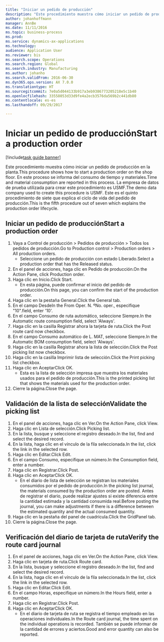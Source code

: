 ```yaml
--- 
title: "Iniciar un pedido de producción"
description: "Este procedimiento muestra cómo iniciar un pedido de producción en la planta."
author: johanhoffmann
manager: AnnBe
ms.date: 11/11/2016
ms.topic: business-process
ms.prod: 
ms.service: dynamics-ax-applications
ms.technology: 
audience: Application User
ms.reviewer: bis
ms.search.scope: Operations
ms.search.region: Global
ms.search.industry: Manufacturing
ms.author: johanho
ms.search.validFrom: 2016-06-30
ms.dyn365.ops.version: AX 7.0.0
ms.translationtype: HT
ms.sourcegitcommit: 7e0a5d044133b917a3eb9386773205218e5c1b40
ms.openlocfilehash: 33558053d33d9fe4a2ecb3576da569b2c441db80
ms.contentlocale: es-es
ms.lasthandoff: 09/29/2017

---
```

# <a name="start-a-production-order"></a><span data-ttu-id="2971d-103">Iniciar un pedido de producción</span><span class="sxs-lookup"><span data-stu-id="2971d-103">Start a production order</span></span>

[!include[task guide banner](../../includes/task-guide-banner.md)]

<span data-ttu-id="2971d-104">Este procedimiento muestra cómo iniciar un pedido de producción en la planta.</span><span class="sxs-lookup"><span data-stu-id="2971d-104">This procedure shows how to start a production order on the shop floor.</span></span> <span data-ttu-id="2971d-105">En este proceso se informa del consumo de tiempo y materiales.</span><span class="sxs-lookup"><span data-stu-id="2971d-105">Time and material consumption are reported in this process.</span></span> <span data-ttu-id="2971d-106">La empresa de datos de prueba utilizada para crear este procedimiento es USMF.</span><span class="sxs-lookup"><span data-stu-id="2971d-106">The demo data company used to create this procedure is USMF.</span></span> <span data-ttu-id="2971d-107">Este es el quinto procedimiento de siete que explica el ciclo de vida del pedido de producción.</span><span class="sxs-lookup"><span data-stu-id="2971d-107">This is the fifth procedure out of seven which explains the production order lifecycle.</span></span>


## <a name="start-a-production-order"></a><span data-ttu-id="2971d-108">Iniciar un pedido de producción</span><span class="sxs-lookup"><span data-stu-id="2971d-108">Start a production order</span></span>
1. <span data-ttu-id="2971d-109">Vaya a Control de producción > Pedidos de producción > Todos los pedidos de producción.</span><span class="sxs-lookup"><span data-stu-id="2971d-109">Go to Production control > Production orders > All production orders.</span></span>
    * <span data-ttu-id="2971d-110">Seleccione un pedido de producción con estado Liberado.</span><span class="sxs-lookup"><span data-stu-id="2971d-110">Select a production order that has the Released status.</span></span>  
2. <span data-ttu-id="2971d-111">En el panel de acciones, haga clic en Pedido de producción.</span><span class="sxs-lookup"><span data-stu-id="2971d-111">On the Action Pane, click Production order.</span></span>
3. <span data-ttu-id="2971d-112">Haga clic en Inicio.</span><span class="sxs-lookup"><span data-stu-id="2971d-112">Click Start.</span></span>
    * <span data-ttu-id="2971d-113">En esta página, puede confirmar el inicio del pedido de producción.</span><span class="sxs-lookup"><span data-stu-id="2971d-113">On this page, you can confirm the start of the production order.</span></span>  
4. <span data-ttu-id="2971d-114">Haga clic en la pestaña General.</span><span class="sxs-lookup"><span data-stu-id="2971d-114">Click the General tab.</span></span>
5. <span data-ttu-id="2971d-115">En el campo Desde</span><span class="sxs-lookup"><span data-stu-id="2971d-115">In the From Oper.</span></span> <span data-ttu-id="2971d-116">N. º</span><span class="sxs-lookup"><span data-stu-id="2971d-116">No.</span></span> <span data-ttu-id="2971d-117">oper., especifique "10".</span><span class="sxs-lookup"><span data-stu-id="2971d-117">field, enter '10'.</span></span>
6. <span data-ttu-id="2971d-118">En el campo Consumo de ruta automático, seleccione Siempre.</span><span class="sxs-lookup"><span data-stu-id="2971d-118">In the Automatic route consumption field, select 'Always'.</span></span>
7. <span data-ttu-id="2971d-119">Haga clic en la casilla Registrar ahora la tarjeta de ruta.</span><span class="sxs-lookup"><span data-stu-id="2971d-119">Click the Post route card now checkbox.</span></span>
8. <span data-ttu-id="2971d-120">En el campo Consumo automático de L. MAT, seleccione Siempre.</span><span class="sxs-lookup"><span data-stu-id="2971d-120">In the Automatic BOM consumption field, select 'Always'.</span></span>
9. <span data-ttu-id="2971d-121">Haga clic en la casilla Registrar ahora la lista de selección.</span><span class="sxs-lookup"><span data-stu-id="2971d-121">Click the Post picking list now checkbox.</span></span>
10. <span data-ttu-id="2971d-122">Haga clic en la casilla Imprimir lista de selección.</span><span class="sxs-lookup"><span data-stu-id="2971d-122">Click the Print picking list checkbox.</span></span>
11. <span data-ttu-id="2971d-123">Haga clic en Aceptar</span><span class="sxs-lookup"><span data-stu-id="2971d-123">Click OK.</span></span>
    * <span data-ttu-id="2971d-124">Esta es la lista de selección impresa que muestra los materiales usados para el pedido de producción.</span><span class="sxs-lookup"><span data-stu-id="2971d-124">This is the printed picking list that shows the materials used for the production order.</span></span>  
12. <span data-ttu-id="2971d-125">Cierre la página.</span><span class="sxs-lookup"><span data-stu-id="2971d-125">Close the page.</span></span>

## <a name="validate-the-picking-list"></a><span data-ttu-id="2971d-126">Validación de la lista de selección</span><span class="sxs-lookup"><span data-stu-id="2971d-126">Validate the picking list</span></span>
1. <span data-ttu-id="2971d-127">En el panel de acciones, haga clic en Ver.</span><span class="sxs-lookup"><span data-stu-id="2971d-127">On the Action Pane, click View.</span></span>
2. <span data-ttu-id="2971d-128">Haga clic en Lista de selección.</span><span class="sxs-lookup"><span data-stu-id="2971d-128">Click Picking list.</span></span>
3. <span data-ttu-id="2971d-129">En la lista, busque y seleccione el registro deseado.</span><span class="sxs-lookup"><span data-stu-id="2971d-129">In the list, find and select the desired record.</span></span>
4. <span data-ttu-id="2971d-130">En la lista, haga clic en el vínculo de la fila seleccionada.</span><span class="sxs-lookup"><span data-stu-id="2971d-130">In the list, click the link in the selected row.</span></span>
5. <span data-ttu-id="2971d-131">Haga clic en Editar.</span><span class="sxs-lookup"><span data-stu-id="2971d-131">Click Edit.</span></span>
6. <span data-ttu-id="2971d-132">En el campo Consumo, especifique un número.</span><span class="sxs-lookup"><span data-stu-id="2971d-132">In the Consumption field, enter a number.</span></span>
7. <span data-ttu-id="2971d-133">Haga clic en Registrar.</span><span class="sxs-lookup"><span data-stu-id="2971d-133">Click Post.</span></span>
8. <span data-ttu-id="2971d-134">Haga clic en Aceptar</span><span class="sxs-lookup"><span data-stu-id="2971d-134">Click OK.</span></span>
    * <span data-ttu-id="2971d-135">En el diario de lista de selección se registran los materiales consumidos por el pedido de producción.</span><span class="sxs-lookup"><span data-stu-id="2971d-135">In the picking list journal, the materials consumed by the production order are posted.</span></span> <span data-ttu-id="2971d-136">Antes de registrar el diario, puede realizar ajustes si existe diferencia entre la cantidad estimada y la cantidad consumida real.</span><span class="sxs-lookup"><span data-stu-id="2971d-136">Before posting the journal, you can make adjustments if there is a difference between the estimated quantity and the actual consumed quantity.</span></span>  
9. <span data-ttu-id="2971d-137">Haga clic en la pestaña del panel de cuadrícula.</span><span class="sxs-lookup"><span data-stu-id="2971d-137">Click the GridPanel tab.</span></span>
10. <span data-ttu-id="2971d-138">Cierre la página.</span><span class="sxs-lookup"><span data-stu-id="2971d-138">Close the page.</span></span>

## <a name="verify-the-route-card-journal"></a><span data-ttu-id="2971d-139">Verificación del diario de tarjeta de ruta</span><span class="sxs-lookup"><span data-stu-id="2971d-139">Verify the route card journal</span></span>
1. <span data-ttu-id="2971d-140">En el panel de acciones, haga clic en Ver.</span><span class="sxs-lookup"><span data-stu-id="2971d-140">On the Action Pane, click View.</span></span>
2. <span data-ttu-id="2971d-141">Haga clic en tarjeta de ruta.</span><span class="sxs-lookup"><span data-stu-id="2971d-141">Click Route card.</span></span>
3. <span data-ttu-id="2971d-142">En la lista, busque y seleccione el registro deseado.</span><span class="sxs-lookup"><span data-stu-id="2971d-142">In the list, find and select the desired record.</span></span>
4. <span data-ttu-id="2971d-143">En la lista, haga clic en el vínculo de la fila seleccionada.</span><span class="sxs-lookup"><span data-stu-id="2971d-143">In the list, click the link in the selected row.</span></span>
5. <span data-ttu-id="2971d-144">Haga clic en Editar.</span><span class="sxs-lookup"><span data-stu-id="2971d-144">Click Edit.</span></span>
6. <span data-ttu-id="2971d-145">En el campo Horas, especifique un número.</span><span class="sxs-lookup"><span data-stu-id="2971d-145">In the Hours field, enter a number.</span></span>
7. <span data-ttu-id="2971d-146">Haga clic en Registrar.</span><span class="sxs-lookup"><span data-stu-id="2971d-146">Click Post.</span></span>
8. <span data-ttu-id="2971d-147">Haga clic en Aceptar</span><span class="sxs-lookup"><span data-stu-id="2971d-147">Click OK.</span></span>
    * <span data-ttu-id="2971d-148">En el diario de tarjeta de ruta se registra el tiempo empleado en las operaciones individuales.</span><span class="sxs-lookup"><span data-stu-id="2971d-148">In the Route card journal, the time spent on the individual operations is recorded.</span></span> <span data-ttu-id="2971d-149">También se puede informar de la cantidad de errores y aciertos.</span><span class="sxs-lookup"><span data-stu-id="2971d-149">Good and error quantity can also be reported.</span></span>  


